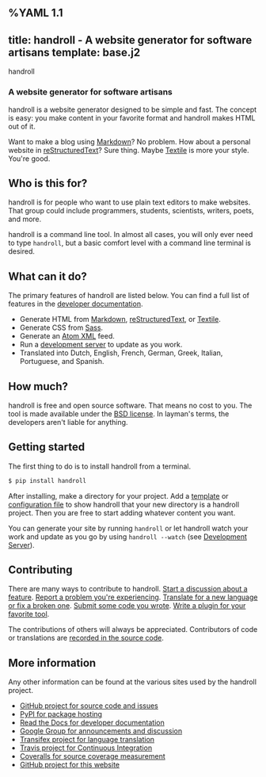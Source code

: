 %YAML 1.1
---
title: handroll - A website generator for software artisans
template: base.j2
---
<div class='hero'>handroll</div>

### A website generator for software artisans

handroll is a website generator designed to be simple and fast. The concept is
easy: you make content in your favorite format and handroll makes HTML out of
it.

Want to make a blog using [Markdown][md]? No problem. How about a personal
website in [reStructuredText][rst]? Sure thing. Maybe [Textile][text] is more
your style. You're good.

[md]: http://daringfireball.net/projects/markdown/
[rst]: http://docutils.sourceforge.net/rst.html
[text]: http://en.wikipedia.org/wiki/Textile_%28markup_language%29

Who is this for?
----------------

handroll is for people who want to use plain text editors to make websites.
That group could include programmers, students, scientists, writers, poets,
and more.

handroll is a command line tool. In almost all cases, you will only ever need
to type `handroll`, but a basic comfort level with a command line terminal is
desired.

What can it do?
---------------

The primary features of handroll are listed below. You can find a full list of
features in the [developer documentation][devfeatures].

* Generate HTML from [Markdown][md], [reStructuredText][rst], or
  [Textile][text].
* Generate CSS from [Sass][sass].
* Generate an [Atom XML][atom] feed.
* Run a [development server][devserver] to update as you work.
* Translated into Dutch, English, French, German, Greek, Italian, Portuguese,
  and Spanish.

[devfeatures]: http://handroll.readthedocs.org/en/latest/#features
[sass]: http://sass-lang.com/
[atom]: http://en.wikipedia.org/wiki/Atom_%28standard%29
[devserver]: http://handroll.readthedocs.org/en/latest/server.html#devserver

How much?
---------

handroll is free and open source software. That means no cost to you. The tool
is made available under the [BSD license][bsd]. In layman's terms, the
developers aren't liable for anything.

[bsd]: https://github.com/handroll/handroll/blob/master/LICENSE

Getting started
---------------

The first thing to do is to install handroll from a terminal.

```bash
$ pip install handroll
```

After installing, make a directory for your project. Add a [template][template]
or [configuration file][conf] to show handroll that your new directory is a
handroll project. Then you are free to start adding whatever content you want.

You can generate your site by running `handroll` or let handroll watch your
work and update as you go by using `handroll --watch` (see [Development
Server][devserver]).

[template]: http://handroll.readthedocs.org/en/latest/templates.html
[conf]: http://handroll.readthedocs.org/en/latest/configuration.html
[devserver]: http://handroll.readthedocs.org/en/latest/server.html

Contributing
------------

There are many ways to contribute to handroll. [Start a discussion about a
feature][groups]. [Report a problem you're experiencing][issues]. [Translate
for a new language or fix a broken one][i18n]. [Submit some code you
wrote][pr]. [Write a plugin for your favorite tool][composer].

The contributions of others will always be appreciated. Contributors of code
or translations are [recorded in the source code][authors].

[groups]: https://groups.google.com/forum/#!forum/handroll
[issues]: https://github.com/handroll/handroll/issues
[i18n]: http://handroll.readthedocs.org/en/latest/i18n.html
[pr]: https://github.com/handroll/handroll/pulls?q=is%3Aopen+is%3Apr
[composer]: http://handroll.readthedocs.org/en/latest/composers.html
[authors]: https://github.com/handroll/handroll/blob/master/AUTHORS

More information
----------------

Any other information can be found at the various sites used by the handroll
project.

* [GitHub project for source code and issues][github]
* [PyPI for package hosting][pypi]
* [Read the Docs for developer documentation][rtd]
* [Google Group for announcements and discussion][groups]
* [Transifex project for language translation][transifex]
* [Travis project for Continuous Integration][travis]
* [Coveralls for source coverage measurement][coveralls]
* [GitHub project for this website][website]

[github]: https://github.com/handroll/handroll
[pypi]: https://pypi.python.org/pypi/handroll
[rtd]: http://handroll.readthedocs.org/en/latest/
[website]: https://github.com/handroll/handroll.github.io
[transifex]: https://www.transifex.com/projects/p/handroll/
[travis]: https://travis-ci.org/handroll/handroll
[coveralls]: https://coveralls.io/r/handroll/handroll
